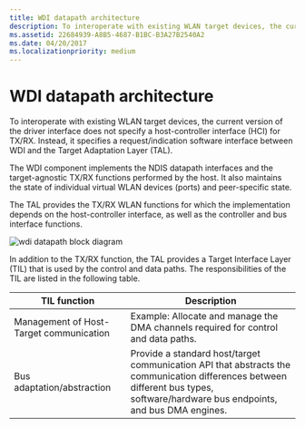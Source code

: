 ```yaml
---
title: WDI datapath architecture
description: To interoperate with existing WLAN target devices, the current version of the driver interface does not specify a host-controller interface (HCI) for TX/RX.
ms.assetid: 22684939-A8B5-4687-B1BC-B3A27B2540A2
ms.date: 04/20/2017
ms.localizationpriority: medium
---
```


# WDI datapath architecture


To interoperate with existing WLAN target devices, the current version of the driver interface does not specify a host-controller interface (HCI) for TX/RX. Instead, it specifies a request/indication software interface between WDI and the Target Adaptation Layer (TAL).

The WDI component implements the NDIS datapath interfaces and the target-agnostic TX/RX functions performed by the host. It also maintains the state of individual virtual WLAN devices (ports) and peer-specific state.

The TAL provides the TX/RX WLAN functions for which the implementation depends on the host-controller interface, as well as the controller and bus interface functions.

![wdi datapath block diagram](images/wdi-datapath-block-diagram.png)

In addition to the TX/RX function, the TAL provides a Target Interface Layer (TIL) that is used by the control and data paths. The responsibilities of the TIL are listed in the following table.

| TIL function                            | Description                                                                                                                                                                      |
|-----------------------------------------|----------------------------------------------------------------------------------------------------------------------------------------------------------------------------------|
| Management of Host-Target communication | Example: Allocate and manage the DMA channels required for control and data paths.                                                                                               |
| Bus adaptation/abstraction              | Provide a standard host/target communication API that abstracts the communication differences between different bus types, software/hardware bus endpoints, and bus DMA engines. |

 

 

 





